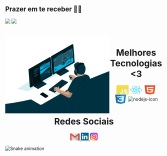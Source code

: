 ## Prazer em te receber 👨‍💻

<div>  
  <img  height="180em" src="https://github-readme-stats.vercel.app/api?username=lucasviana78&show_icons=true&theme=great-gatsby&include_all_commits=true&count_private=true"/>
  <img src="https://github-readme-stats.vercel.app/api/top-langs/?username=lucasviana78&layout=compact&langs_count=16&theme=great-gatsby"/>
</div>
<br>

<div  align="center"> 
  <div style="display: inline_block"><br>
    <img align="left" height="250" alt="coding-time" src="code.gif">
    <h1 align="center">Melhores Tecnologias <3</h1>
    <img align="center" height="30" width="40" alt="js-icon"  src="https://raw.githubusercontent.com/devicons/devicon/master/icons/javascript/javascript-plain.svg">
    <img align="center" height="30" width="40" alt="react-icon" src="https://raw.githubusercontent.com/devicons/devicon/master/icons/react/react-original.svg">
    <img align="center" height="30" width="40" alt="html-icon" src="https://raw.githubusercontent.com/devicons/devicon/master/icons/html5/html5-original.svg">
    <img align="center" height="30" width="40" alt="css-icon" src="https://raw.githubusercontent.com/devicons/devicon/master/icons/css3/css3-original.svg">
    <img align="center" height="30" width="40" alt="nodejs-icon" src="https://raw.githubusercontent.com/jmnote/z-icons/master/svg/cpp.svg">
    </div>
    
  
  <h1 align="center">Redes Sociais</h1>
    <a href = "mailto: vianalucas812@gmail.com">
      <img width="30" src="gmail.svg">
    </a>
    <a href = "[https://www.linkedin.com/in/lucas-viana-5a55408a//]">
      <img width="25" src="linkedin.svg">
    </a>    
    <a href = "https://www.instagram.com/lucasviana78/">
      <img width="25" src="instagram.png">
    </a>
</div>
  
![Snake animation](https://github.com/lucasviana78/lucasviana78/blob/output/github-contribution-grid-snake.svg)
